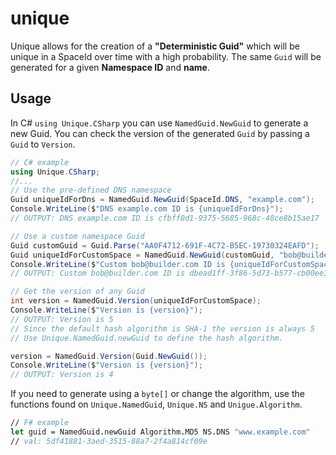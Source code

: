 # unique

Unique allows for the creation of a **"Deterministic Guid"** which will be unique in a SpaceId over time with a high probability. The same `Guid` will be generated for a given **Namespace ID** and **name**.
 
## Usage

In C# `using Unique.CSharp` you can use `NamedGuid.NewGuid` to generate a new Guid. You can check the version of the generated `Guid` by passing a `Guid` to `Version`.

```csharp
// C# example
using Unique.CSharp;
//...
// Use the pre-defined DNS namespace
Guid uniqueIdForDns = NamedGuid.NewGuid(SpaceId.DNS, "example.com");
Console.WriteLine($"DNS example.com ID is {uniqueIdForDns}");
// OUTPUT: DNS example.com ID is cfbff0d1-9375-5685-968c-48ce8b15ae17

// Use a custom namespace Guid
Guid customGuid = Guid.Parse("AA0F4712-691F-4C72-B5EC-19730324EAFD");
Guid uniqueIdForCustomSpace = NamedGuid.NewGuid(customGuid, "bob@builder.com");
Console.WriteLine($"Custom bob@builder.com ID is {uniqueIdForCustomSpace}");
// OUTPUT: Custom bob@builder.com ID is dbead1ff-3f86-5d73-b577-cb00ee3fccaf

// Get the version of any Guid
int version = NamedGuid.Version(uniqueIdForCustomSpace);
Console.WriteLine($"Version is {version}");
// OUTPUT: Version is 5
// Since the default hash algorithm is SHA-1 the version is always 5
// Use Unique.NamedGuid.newGuid to define the hash algorithm.

version = NamedGuid.Version(Guid.NewGuid());
Console.WriteLine($"Version is {version}");
// OUTPUT: Version is 4
```

If you need to generate using a `byte[]` or change the algorithm, use the functions found on `Unique.NamedGuid`, `Unique.NS` and `Unigue.Algorithm`.

```fsharp
// F# example
let guid = NamedGuid.newGuid Algorithm.MD5 NS.DNS "www.example.com"
// val: 5df41881-3aed-3515-88a7-2f4a814cf09e
```